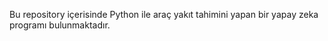 Bu repository içerisinde Python ile araç yakıt tahimini yapan bir yapay zeka programı bulunmaktadır.
